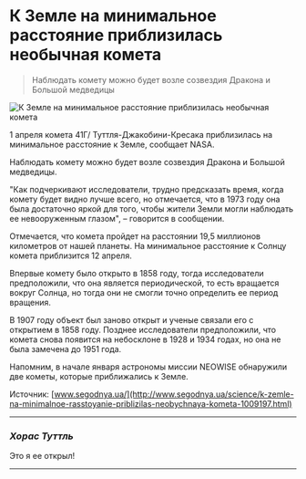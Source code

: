 # К Земле на минимальное расстояние приблизилась необычная комета

> Наблюдать комету можно будет возле созвездия Дракона и Большой медведицы

![К Земле на минимальное расстояние приблизилась необычная комета](http://www.segodnya.ua/img/article/10091/97_main_new.1491161719.jpg)

<p>1 апреля комета 41Г/ Туттля-Джакобини-Кресака приблизилась на минимальное расстояние к Земле, сообщает NASA.</p>

<p>Наблюдать комету можно будет возле созвездия Дракона и Большой медведицы.</p>

<p>"Как подчеркивают исследователи, трудно предсказать время, когда комету будет видно лучше всего, но отмечается, что в 1973 году она была достаточно яркой для того, чтобы жители Земли могли наблюдать ее невооруженным глазом", – говорится в сообщении.</p>

<p>Отмечается, что комета пройдет на расстоянии 19,5 миллионов километров от нашей планеты. На минимальное расстояние к Солнцу комета приблизится 12 апреля.</p>

<p>Впервые комету было открыто в 1858 году, тогда исследователи предположили, что она является периодической, то есть вращается вокруг Солнца, но тогда они не смогли точно определить ее период вращения.</p>

<p>В 1907 году объект был заново открыт и ученые связали его с открытием в 1858 году. Позднее исследователи предположили, что комета снова появится на небосклоне в 1928 и 1934 годах, но она не была замечена до 1951 года.</p>

<p>Напомним, в начале января астрономы миссии NEOWISE обнаружили две кометы, которые приближались к Земле.</p>

Источник: [www.segodnya.ua/](http://www.segodnya.ua/science/k-zemle-na-minimalnoe-rasstoyanie-priblizilas-neobychnaya-kometa-1009197.html)

___
### _Хорас Туттль_

Это я ее открыл!

___
